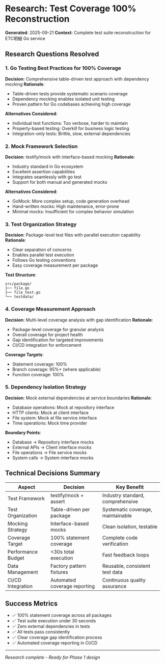 # Research: Test Coverage 100% Reconstruction

**Generated**: 2025-09-21
**Context**: Complete test suite reconstruction for ETC明細 Go service

## Research Questions Resolved

### 1. Go Testing Best Practices for 100% Coverage

**Decision**: Comprehensive table-driven test approach with dependency mocking
**Rationale**:
- Table-driven tests provide systematic scenario coverage
- Dependency mocking enables isolated unit testing
- Proven pattern for Go codebases achieving high coverage

**Alternatives Considered**:
- Individual test functions: Too verbose, harder to maintain
- Property-based testing: Overkill for business logic testing
- Integration-only tests: Brittle, slow, external dependencies

### 2. Mock Framework Selection

**Decision**: testify/mock with interface-based mocking
**Rationale**:
- Industry standard in Go ecosystem
- Excellent assertion capabilities
- Integrates seamlessly with go test
- Support for both manual and generated mocks

**Alternatives Considered**:
- GoMock: More complex setup, code generation overhead
- Hand-written mocks: High maintenance, error-prone
- Minimal mocks: Insufficient for complex behavior simulation

### 3. Test Organization Strategy

**Decision**: Package-level test files with parallel execution capability
**Rationale**:
- Clear separation of concerns
- Enables parallel test execution
- Follows Go testing conventions
- Easy coverage measurement per package

**Test Structure**:
```
src/package/
├── file.go
├── file_test.go
└── testdata/
```

### 4. Coverage Measurement Approach

**Decision**: Multi-level coverage analysis with gap identification
**Rationale**:
- Package-level coverage for granular analysis
- Overall coverage for project health
- Gap identification for targeted improvements
- CI/CD integration for enforcement

**Coverage Targets**:
- Statement coverage: 100%
- Branch coverage: 95%+ (where applicable)
- Function coverage: 100%

### 5. Dependency Isolation Strategy

**Decision**: Mock external dependencies at service boundaries
**Rationale**:
- Database operations: Mock at repository interface
- HTTP clients: Mock at client interface
- File system: Mock at file service interface
- Time operations: Mock time provider

**Boundary Points**:
- Database → Repository interface mocks
- External APIs → Client interface mocks
- File operations → File service mocks
- System calls → System interface mocks

## Technical Decisions Summary

| Aspect | Decision | Key Benefit |
|--------|----------|-------------|
| Test Framework | testify/mock + assert | Industry standard, comprehensive |
| Test Organization | Table-driven per package | Systematic coverage, maintainable |
| Mocking Strategy | Interface-based mocks | Clean isolation, testable |
| Coverage Target | 100% statement coverage | Complete code verification |
| Performance Budget | <30s total execution | Fast feedback loops |
| Data Management | Factory pattern fixtures | Reusable, consistent test data |
| CI/CD Integration | Automated coverage reporting | Continuous quality assurance |

## Success Metrics

- ✅ 100% statement coverage across all packages
- ✅ Test suite execution under 30 seconds
- ✅ Zero external dependencies in tests
- ✅ All tests pass consistently
- ✅ Clear coverage gap identification process
- ✅ Automated coverage reporting in CI/CD

---
*Research complete - Ready for Phase 1 design*
